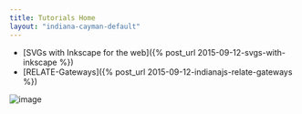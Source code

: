 ```yaml
---
title: Tutorials Home
layout: "indiana-cayman-default"
---
```


* [SVGs with Inkscape for the web]({% post_url 2015-09-12-svgs-with-inkscape %})
* [RELATE-Gateways]({% post_url 2015-09-12-indianajs-relate-gateways %})

![image](./XX)
